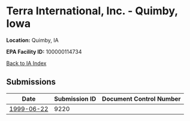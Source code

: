 # Terra International, Inc. - Quimby, Iowa

**Location:** Quimby, IA

**EPA Facility ID:** 100000114734

[Back to IA Index](../../index.md)

## Submissions

| Date | Submission ID | Document Control Number |
|------|--------------|-------------------------|
| [1999-06-22](submissions/9220.md) | 9220 |  |

